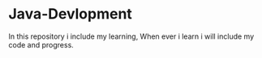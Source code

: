 # Java-Devlopment
In this repository i include my learning, When ever i learn i  will include my code and progress.
